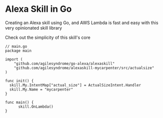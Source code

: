 # Alexa Skill in Go

Creating an Alexa skill using Go, and AWS Lambda is fast and easy with this very opinionated skill library


Check out the simplicity of this skill's core
```
// main.go
package main

import (
	"github.com/agilesyndrome/go-alexa/alexaskill"
	"github.com/agilesyndrome/alexaskill-mycarpenter/src/actualsize"
)

func init() {
  skill.My.IntentMap["actual_size"] = ActualSizeIntent.Handler
  skill.My.Name = "mycarpenter"
}

func main() {
	  skill.OnLambda()
}
```
